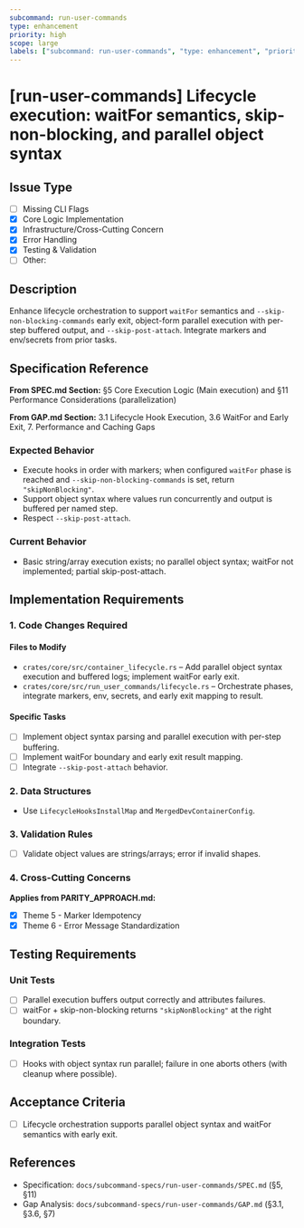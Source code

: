```yaml
---
subcommand: run-user-commands
type: enhancement
priority: high
scope: large
labels: ["subcommand: run-user-commands", "type: enhancement", "priority: high", "area: lifecycle"]
---
```


# [run-user-commands] Lifecycle execution: waitFor semantics, skip-non-blocking, and parallel object syntax

## Issue Type
- [ ] Missing CLI Flags
- [x] Core Logic Implementation
- [x] Infrastructure/Cross-Cutting Concern
- [x] Error Handling
- [x] Testing & Validation
- [ ] Other: 

## Description
Enhance lifecycle orchestration to support `waitFor` semantics and `--skip-non-blocking-commands` early exit, object-form parallel execution with per-step buffered output, and `--skip-post-attach`. Integrate markers and env/secrets from prior tasks.

## Specification Reference

**From SPEC.md Section:** §5 Core Execution Logic (Main execution) and §11 Performance Considerations (parallelization)

**From GAP.md Section:** 3.1 Lifecycle Hook Execution, 3.6 WaitFor and Early Exit, 7. Performance and Caching Gaps

### Expected Behavior
- Execute hooks in order with markers; when configured `waitFor` phase is reached and `--skip-non-blocking-commands` is set, return `"skipNonBlocking"`.
- Support object syntax where values run concurrently and output is buffered per named step.
- Respect `--skip-post-attach`.

### Current Behavior
- Basic string/array execution exists; no parallel object syntax; waitFor not implemented; partial skip-post-attach.

## Implementation Requirements

### 1. Code Changes Required

#### Files to Modify
- `crates/core/src/container_lifecycle.rs` – Add parallel object syntax execution and buffered logs; implement waitFor early exit.
- `crates/core/src/run_user_commands/lifecycle.rs` – Orchestrate phases, integrate markers, env, secrets, and early exit mapping to result.

#### Specific Tasks
- [ ] Implement object syntax parsing and parallel execution with per-step buffering.
- [ ] Implement waitFor boundary and early exit result mapping.
- [ ] Integrate `--skip-post-attach` behavior.

### 2. Data Structures
- Use `LifecycleHooksInstallMap` and `MergedDevContainerConfig`.

### 3. Validation Rules
- [ ] Validate object values are strings/arrays; error if invalid shapes.

### 4. Cross-Cutting Concerns

**Applies from PARITY_APPROACH.md:**
- [x] Theme 5 - Marker Idempotency
- [x] Theme 6 - Error Message Standardization

## Testing Requirements

### Unit Tests
- [ ] Parallel execution buffers output correctly and attributes failures.
- [ ] waitFor + skip-non-blocking returns `"skipNonBlocking"` at the right boundary.

### Integration Tests
- [ ] Hooks with object syntax run parallel; failure in one aborts others (with cleanup where possible).

## Acceptance Criteria
- [ ] Lifecycle orchestration supports parallel object syntax and waitFor semantics with early exit.

## References
- Specification: `docs/subcommand-specs/run-user-commands/SPEC.md` (§5, §11)
- Gap Analysis: `docs/subcommand-specs/run-user-commands/GAP.md` (§3.1, §3.6, §7)
